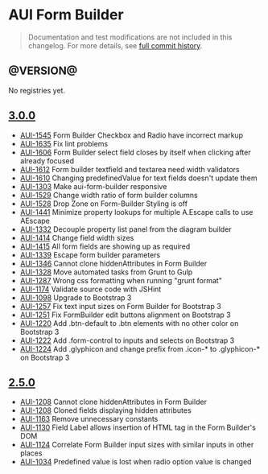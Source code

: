 # AUI Form Builder

> Documentation and test modifications are not included in this changelog. For more details, see [full commit history](https://github.com/liferay/alloy-ui/commits/master/src/aui-form-builder).

## @VERSION@

No registries yet.

## [3.0.0](https://github.com/liferay/alloy-ui/releases/tag/3.0.0)

* [AUI-1545](https://issues.liferay.com/browse/AUI-1545) Form Builder Checkbox and Radio have incorrect markup
* [AUI-1635](https://issues.liferay.com/browse/AUI-1635) Fix lint problems
* [AUI-1606](https://issues.liferay.com/browse/AUI-1606) Form Builder select field closes by itself when clicking after already focused
* [AUI-1612](https://issues.liferay.com/browse/AUI-1612) Form builder textfield and textarea need width validators
* [AUI-1610](https://issues.liferay.com/browse/AUI-1610) Changing predefinedValue for text fields doesn't update them
* [AUI-1303](https://issues.liferay.com/browse/AUI-1303) Make aui-form-builder responsive
* [AUI-1529](https://issues.liferay.com/browse/AUI-1529) Change width ratio of form builder columns
* [AUI-1528](https://issues.liferay.com/browse/AUI-1528) Drop Zone on Form-Builder Styling is off
* [AUI-1441](https://issues.liferay.com/browse/AUI-1441) Minimize property lookups for multiple A.Escape calls to use AEscape
* [AUI-1332](https://issues.liferay.com/browse/AUI-1332) Decouple property list panel from the diagram builder
* [AUI-1414](https://issues.liferay.com/browse/AUI-1414) Change field width sizes
* [AUI-1415](https://issues.liferay.com/browse/AUI-1415) All form fields are showing up as required
* [AUI-1339](https://issues.liferay.com/browse/AUI-1339) Escape form builder parameters
* [AUI-1346](https://issues.liferay.com/browse/AUI-1346) Cannot clone hiddenAttributes in Form Builder
* [AUI-1328](https://issues.liferay.com/browse/AUI-1328) Move automated tasks from Grunt to Gulp
* [AUI-1287](https://issues.liferay.com/browse/AUI-1287) Wrong css formatting when running "grunt format"
* [AUI-1174](https://issues.liferay.com/browse/AUI-1174) Validate source code with JSHint
* [AUI-1098](https://issues.liferay.com/browse/AUI-1098) Upgrade to Bootstrap 3
* [AUI-1257](https://issues.liferay.com/browse/AUI-1257) Fix text input sizes on Form Builder for Bootstrap 3
* [AUI-1251](https://issues.liferay.com/browse/AUI-1251) Fix FormBuilder edit buttons alignment on Bootstrap 3
* [AUI-1220](https://issues.liferay.com/browse/AUI-1220) Add .btn-default to .btn elements with no other color on Bootstrap 3
* [AUI-1222](https://issues.liferay.com/browse/AUI-1222) Add .form-control to inputs and selects on Bootstrap 3
* [AUI-1224](https://issues.liferay.com/browse/AUI-1224) Add .glyphicon and change prefix from .icon-* to .glyphicon-* on Bootstrap 3

## [2.5.0](https://github.com/liferay/alloy-ui/releases/tag/2.5.0)

* [AUI-1208](https://issues.liferay.com/browse/AUI-1346) Cannot clone hiddenAttributes in Form Builder
* [AUI-1208](https://issues.liferay.com/browse/AUI-1208) Cloned fields displaying hidden attributes
* [AUI-1163](https://issues.liferay.com/browse/AUI-1163) Remove unnecessary constants
* [AUI-1130](https://issues.liferay.com/browse/AUI-1130) Field Label allows insertion of HTML tag in the Form Builder's DOM
* [AUI-1124](https://issues.liferay.com/browse/AUI-1124) Correlate Form Builder input sizes with similar inputs in other places
* [AUI-1034](https://issues.liferay.com/browse/AUI-1034) Predefined value is lost when radio option value is changed